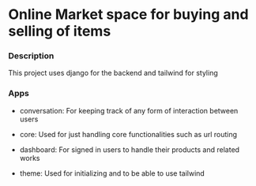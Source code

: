# Online Market space for buying and selling of items

### Description
This project uses django for the backend and tailwind for styling

### Apps
- conversation: For keeping track of any form of interaction between users

- core: Used for just handling core functionalities such as url routing

- dashboard: For signed in users to handle their products and related works

- theme: Used for initializing and to be able to use tailwind